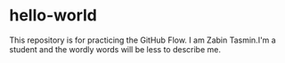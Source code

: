 # hello-world
This repository is for practicing the GitHub Flow.
I am Zabin Tasmin.I'm a student and the wordly words will be less to describe me. 

